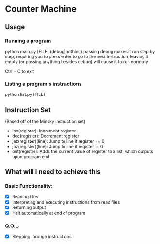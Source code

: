 # Counter Machine

## Usage
### Running a program
python main.py [FILE] (debug|nothing)
passing debug makes it run step by step, requiring you to press enter to go to the next instruction, leaving it empty (or passing anything besides debug) will cause it to run normally

Ctrl + C to exit

### Listing a program's instructions
python list.py [FILE]

## Instruction Set
(Based off of the Minsky instruction set)
- inc(register): Increment register
- dec(register): Decrement register
- jez(register)(line): Jump to line if register == 0
- jnz(register)(line): Jump to line if register != 0
- out(register): Adds the current value of register to a list, which outputs upon program end

## What will I need to achieve this
### Basic Functionality:
- [X] Reading files
- [X] Interpreting and executing instructions from read files
- [X] Returning output
- [X] Halt automatically at end of program
### Q.O.L:
- [X] Stepping through instructions
